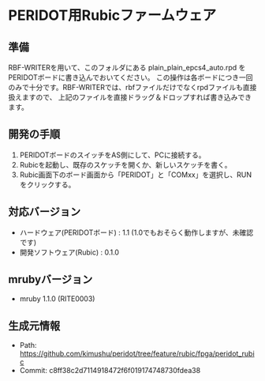 # PERIDOT用Rubicファームウェア
## 準備
RBF-WRITERを用いて、このフォルダにある plain\_plain\_epcs4\_auto.rpd をPERIDOTボードに書き込んでおいてください。
この操作は各ボードにつき一回のみで十分です。RBF-WRITERでは、rbfファイルだけでなくrpdファイルも直接扱えますので、
上記のファイルを直接ドラッグ＆ドロップすれば書き込みできます。

## 開発の手順
1. PERIDOTボードのスイッチをAS側にして、PCに接続する。
2. Rubicを起動し、既存のスケッチを開くか、新しいスケッチを書く。
3. Rubic画面下のボード画面から「PERIDOT」と「COMxx」を選択し、RUNをクリックする。

## 対応バージョン
- ハードウェア(PERIDOTボード) : 1.1 (1.0でもおそらく動作しますが、未確認です)
- 開発ソフトウェア(Rubic) : 0.1.0

## mrubyバージョン
- mruby 1.1.0 (RITE0003)

## 生成元情報
- Path: https://github.com/kimushu/peridot/tree/feature/rubic/fpga/peridot_rubic
- Commit: c8ff38c2d7114918472f6f019174748730fdea38

